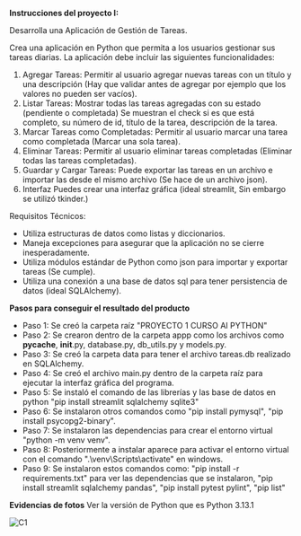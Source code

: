 **Instrucciones del proyecto I:**

Desarrolla una Aplicación de Gestión de Tareas.

Crea una aplicación en Python que permita a los usuarios gestionar sus tareas diarias. La aplicación debe incluir las siguientes funcionalidades:

1. Agregar Tareas:
        Permitir al usuario agregar nuevas tareas con un título y una descripción (Hay que validar antes de agregar por ejemplo que los valores no pueden ser vacíos).
2. Listar Tareas:
        Mostrar todas las tareas agregadas con su estado (pendiente o completada) Se muestran el check si es que está completo, su número de id, título de la tarea, descripción de la tarea.
3. Marcar Tareas como Completadas:
        Permitir al usuario marcar una tarea como completada (Marcar una sola tarea).
4. Eliminar Tareas:
        Permitir al usuario eliminar tareas completadas (Eliminar todas las tareas completadas).
5. Guardar y Cargar Tareas:
        Puede exportar las tareas en un archivo e importar las desde el mismo archivo (Se hace de un archivo json).
6. Interfaz
        Puedes crear una interfaz gráfica (ideal streamlit, Sin embargo se utilizó tkinder.)

Requisitos Técnicos:

* Utiliza estructuras de datos como listas y diccionarios.
* Maneja excepciones para asegurar que la aplicación no se cierre inesperadamente.
* Utiliza módulos estándar de Python como json para importar y exportar tareas (Se cumple).
* Utiliza una conexión a una base de datos sql para tener persistencia de datos (ideal SQLAlchemy).

**Pasos para conseguir el resultado del producto**

* Paso 1: Se creó la carpeta raíz "PROYECTO 1 CURSO AI PYTHON"
* Paso 2: Se crearon dentro de la carpeta appp como los archivos como __pycache__, __init__.py, database.py, db_utils.py y models.py.
* Paso 3: Se creó la carpeta data para tener el archivo tareas.db realizado en SQLAlchemy.
* Paso 4: Se creó el archivo main.py dentro de la carpeta raíz para ejecutar la interfaz gráfica del programa.
* Paso 5: Se instaló el comando de las librerías y las base de datos en python "pip install streamlit sqlalchemy sqlite3" 
* Paso 6: Se instalaron otros comandos como "pip install pymysql", "pip install psycopg2-binary".
* Paso 7: Se instalaron las dependencias para crear el entorno virtual "python -m venv venv".
* Paso 8: Posteriormente a instalar aparece para activar el entorno virtual con el comando ".\venv\Scripts\activate" en windows.
* Paso 9: Se instalaron estos comandos como: "pip install -r requirements.txt" para ver las dependencias que se instalaron, "pip install streamlit sqlalchemy pandas", "pip install pytest pylint", "pip list"

**Evidencias de fotos**
Ver la versión de Python que es Python 3.13.1

![C1](https://github.com/user-attachments/assets/b79a109a-cf18-406c-80d5-486b70c9834c)

